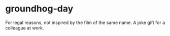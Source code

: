 # groundhog-day
For legal reasons, not inspired by the film of the same name. A joke gift for a colleague at work.
